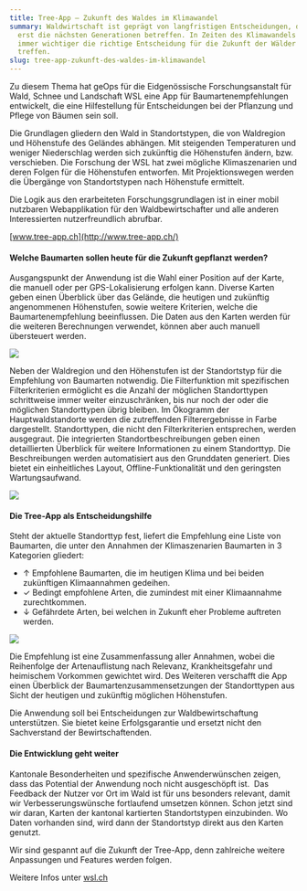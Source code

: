 ```yaml
---
title: Tree-App – Zukunft des Waldes im Klimawandel
summary: Waldwirtschaft ist geprägt von langfristigen Entscheidungen, die meist
  erst die nächsten Generationen betreffen. In Zeiten des Klimawandels wird es
  immer wichtiger die richtige Entscheidung für die Zukunft der Wälder zu
  treffen.
slug: tree-app-zukunft-des-waldes-im-klimawandel
---
```

Zu diesem Thema hat geOps für die Eidgenössische Forschungsanstalt für Wald, Schnee und Landschaft WSL eine App für Baumartenempfehlungen entwickelt, die eine Hilfestellung für Entschei&shy;dungen bei der Pflanzung und Pflege von Bäumen sein soll.

Die Grundlagen gliedern den Wald in Standortstypen, die von Waldregion und Höhenstufe des Geländes abhängen. Mit steigenden Temperaturen und weniger Niederschlag werden sich zukünftig die Höhenstufen ändern, bzw. verschieben. Die Forschung der WSL hat zwei mögliche Klimaszenarien und deren Folgen für die Höhenstufen entworfen. Mit Projektionswegen werden die Übergänge von Standortstypen nach Höhenstufe ermittelt.

Die Logik aus den erarbeiteten Forschungsgrundlagen ist in einer mobil nutzbaren Webapplikation für den Waldbewirtschafter und alle anderen Interessierten nutzer&shy;freundlich abrufbar.

[www.tree-app.ch](http://www.tree-app.ch/)

#### Welche Baumarten sollen heute für die Zukunft gepflanzt werden?

Ausgangspunkt der Anwendung ist die Wahl einer Position auf der Karte, die manuell oder per GPS-Lokalisierung erfolgen kann. Diverse Karten geben einen Überblick über das Gelände, die heutigen und zukünftig angenommenen Höhenstufen, sowie weitere Kriterien, welche die Baumartenempfehlung beeinflussen. Die Daten aus den Karten werden für die weiteren Berechnungen verwendet, können aber auch manuell übersteuert werden.

![](/images/blog/tree-app-–-zukunft-des-waldes-im-klimawandel/tree_app_geOps.jpg)

Neben der Waldregion und den Höhenstufen ist der Standortstyp für die Empfehlung von Baumarten notwendig. Die Filterfunktion mit spezifischen Filterkriterien ermöglicht es die Anzahl der möglichen Standorttypen schrittweise immer weiter einzuschränken, bis nur noch der oder die möglichen Standorttypen übrig bleiben. Im Ökogramm der Hauptwaldstandorte werden die zutreffenden Filterergebnisse in Farbe dargestellt. Standorttypen, die nicht den Filterkriterien entsprechen, werden ausgegraut. Die integrierten Standortbeschreibungen geben einen detaillierten Überblick für weitere Informationen zu einem Standorttyp. Die Beschreibungen werden automatisiert aus den Grunddaten generiert. Dies bietet ein einheitliches Layout, Offline-Funktionalität und den geringsten Wartungsaufwand.

![](/images/blog/tree-app-–-zukunft-des-waldes-im-klimawandel/tree_app2_geOps.jpg)

#### Die Tree-App als Entscheidungshilfe

Steht der aktuelle Standorttyp fest, liefert die Empfehlung eine Liste von Baumarten, die unter den Annahmen der Klimaszenarien Baumarten in 3 Kategorien gliedert:

*   ↑ Empfohlene Baumarten, die im heutigen Klima und bei beiden zukünftigen Klimaannahmen gedeihen.
*   ✓ Bedingt empfohlene Arten, die zumindest mit einer Klimaannahme zurechtkommen.
*   ↓ Gefährdete Arten, bei welchen in Zukunft eher Probleme auftreten werden.

![](/images/blog/tree-app-–-zukunft-des-waldes-im-klimawandel/Treeapp.jpg)

Die Empfehlung ist eine Zusammenfassung aller Annahmen, wobei die Reihenfolge der Artenauflistung nach Relevanz, Krankheitsgefahr und heimischem Vorkommen gewichtet wird. Des Weiteren verschafft die App einen Überblick der Baumartenzusammensetzungen der Standorttypen aus Sicht der heutigen und zukünftig möglichen Höhenstufen.

Die Anwendung soll bei Entscheidungen zur Waldbewirtschaftung unterstützen. Sie bietet keine Erfolgsgarantie und ersetzt nicht den Sachverstand der Bewirtschaftenden.

#### Die Entwicklung geht weiter

Kantonale Besonderheiten und spezifische Anwenderwünschen zeigen, dass das Potential der Anwendung noch nicht ausgeschöpft ist.  Das Feedback der Nutzer vor Ort im Wald ist für uns besonders relevant, damit wir Verbesserungswünsche fortlaufend umsetzen können. Schon jetzt sind wir daran, Karten der kantonal kartierten Standortstypen einzubinden. Wo Daten vorhanden sind, wird dann der Standortstyp direkt aus den Karten genutzt.

Wir sind gespannt auf die Zukunft der Tree-App, denn zahlreiche weitere Anpassungen und Features werden folgen.

Weitere Infos unter [wsl.ch](https://www.wsl.ch)